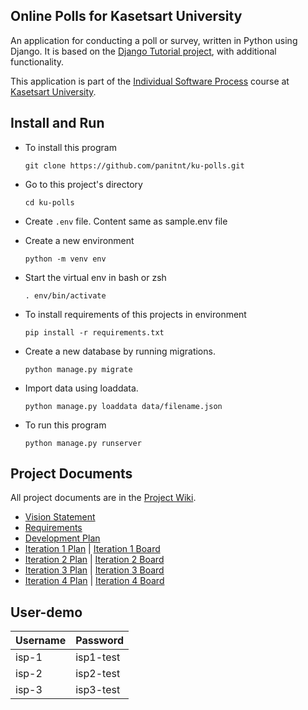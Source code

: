 ## Online Polls for Kasetsart University

An application for conducting a poll or survey, written in Python using Django. It is based on the [Django Tutorial project](https://docs.djangoproject.com/en/4.1/intro/tutorial01/), with additional functionality.

This application is part of the [Individual Software Process](https://cpske.github.io/ISP/) course at [Kasetsart University](https://www.ku.ac.th/th).

## Install and Run

- To install this program

    ```git clone https://github.com/panitnt/ku-polls.git```

- Go to this project's directory

    ```cd ku-polls```

- Create `.env` file. Content same as sample.env file

- Create a new environment

    ```python -m venv env```

- Start the virtual env in bash or zsh

    ```. env/bin/activate```

- To install requirements of this projects in environment

    ```pip install -r requirements.txt```

- Create a new database by running migrations.

    ```python manage.py migrate```

- Import data using loaddata.

    ```python manage.py loaddata data/filename.json```

- To run this program

    ```python manage.py runserver```

## Project Documents

All project documents are in the [Project Wiki](https://github.com/panitnt/ku-polls/wiki).

- [Vision Statement](https://github.com/panitnt/ku-polls/wiki/Vision-Statement)
- [Requirements](https://github.com/panitnt/ku-polls/wiki/Requirements)
- [Development Plan](https://github.com/panitnt/ku-polls/wiki/Development-Plan)
- [Iteration 1 Plan](https://github.com/panitnt/ku-polls/wiki/Iteration-1-Plan) | [Iteration 1 Board](https://github.com/users/panitnt/projects/2/views/5)
- [Iteration 2 Plan](https://github.com/panitnt/ku-polls/wiki/Iteration-2-Plan) | [Iteration 2 Board](https://github.com/users/panitnt/projects/2/views/8)
- [Iteration 3 Plan](https://github.com/panitnt/ku-polls/wiki/Iteration-3-Plan) | [Iteration 3 Board](https://github.com/users/panitnt/projects/2/views/9)
- [Iteration 4 Plan](https://github.com/panitnt/ku-polls/wiki/Iteration-4-Plan) | [Iteration 4 Board](https://github.com/users/panitnt/projects/2/views/10)

## User-demo
| Username  | Password  |
|-----------|-----------|
|   isp-1   | isp1-test |
|   isp-2   | isp2-test |
|   isp-3   | isp3-test |
